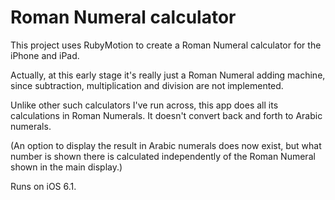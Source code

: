 Roman Numeral calculator
========
This project uses RubyMotion to create a Roman Numeral calculator for the iPhone and iPad.

Actually, at this early stage it's really just a Roman Numeral adding machine, since subtraction, multiplication and division are not implemented.

Unlike other such calculators I've run across, this app does all its calculations in Roman Numerals. It doesn't convert back and forth to Arabic numerals.

(An option to display the result in Arabic numerals does now exist, but what number is shown there is calculated independently of the Roman Numeral shown in the main display.)

Runs on iOS 6.1.